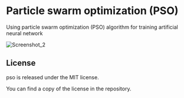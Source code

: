 # Particle swarm optimization (PSO)
Using particle swarm optimization (PSO) algorithm for training artificial neural network

![Screenshot_2](https://user-images.githubusercontent.com/54076398/71734783-f6ba0600-2e4c-11ea-8d6b-55c5a1fe9ad8.jpg)

## License
pso is released under the MIT license.

You can find a copy of the license in the repository.
